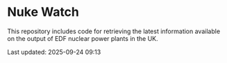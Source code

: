 # Nuke Watch

This repository includes code for retrieving the latest information available on the output of EDF nuclear power plants in the UK.

Last updated: 2025-09-24 09:13